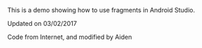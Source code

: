 This is a demo showing how to use fragments in Android Studio.

Updated on 03/02/2017

Code from Internet, and modified by Aiden

